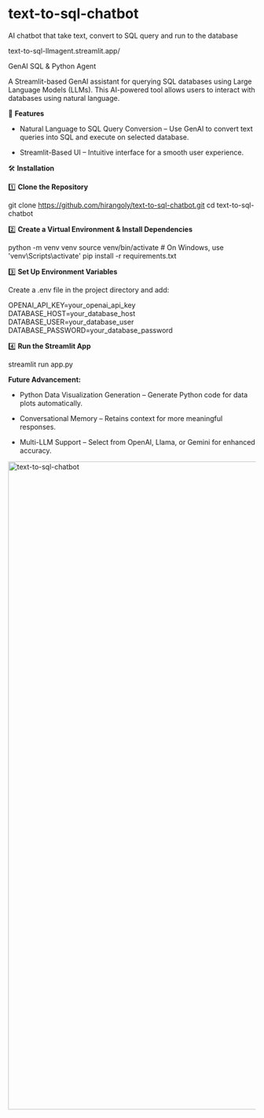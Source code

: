 # text-to-sql-chatbot
AI chatbot that take text, convert to SQL query and run to the database

text-to-sql-llmagent.streamlit.app/

GenAI SQL & Python Agent

A Streamlit-based GenAI assistant for querying SQL databases using Large Language Models (LLMs). This AI-powered tool allows users to interact with databases using natural language.

🚀 **Features**

* Natural Language to SQL Query Conversion – Use GenAI to convert text queries into SQL and execute on selected database.

* Streamlit-Based UI – Intuitive interface for a smooth user experience.

🛠 **Installation**

1️⃣ **Clone the Repository**

git clone https://github.com/hirangoly/text-to-sql-chatbot.git 
cd text-to-sql-chatbot

2️⃣ **Create a Virtual Environment & Install Dependencies**

python -m venv venv source venv/bin/activate # On Windows, use 'venv\Scripts\activate' pip install -r requirements.txt

3️⃣ **Set Up Environment Variables**

Create a .env file in the project directory and add:

OPENAI_API_KEY=your_openai_api_key DATABASE_HOST=your_database_host DATABASE_USER=your_database_user DATABASE_PASSWORD=your_database_password

4️⃣ **Run the Streamlit App**

streamlit run app.py

**Future Advancement:**

* Python Data Visualization Generation – Generate Python code for data plots automatically.

* Conversational Memory – Retains context for more meaningful responses.

* Multi-LLM Support – Select from OpenAI, Llama, or Gemini for enhanced accuracy.

<img width="1315" alt="text-to-sql-chatbot" src="https://github.com/user-attachments/assets/35de1577-81de-423e-95dd-e2dfc9999212" />


